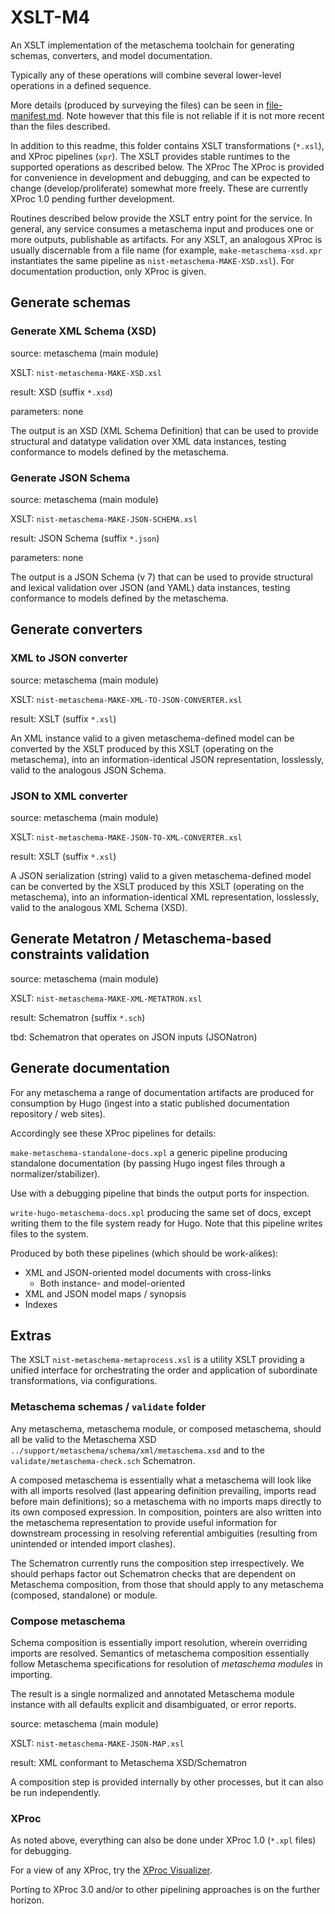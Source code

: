 # XSLT-M4

An XSLT implementation of the metaschema toolchain for generating schemas, converters, and model documentation.

Typically any of these operations will combine several lower-level operations in a defined sequence.

More details (produced by surveying the files) can be seen in [file-manifest.md](file-manifest.md). Note however that this file is not reliable if it is not more recent than the files described.

In addition to this readme, this folder contains XSLT transformations (`*.xsl`), and XProc pipelines (`xpr`). The XSLT provides stable runtimes to the supported operations as described below. The XProc  The XProc is provided for convenience in development and debugging, and can be expected to change (develop/proliferate) somewhat more freely. These are currently XProc 1.0 pending further development.

Routines described below provide the XSLT entry point for the service. In general, any service consumes a metaschema input and produces one or more outputs, publishable as artifacts. For any XSLT, an analogous XProc is usually discernable from a file name (for example, `make-metaschema-xsd.xpr` instantiates the same pipeline as `nist-metaschema-MAKE-XSD.xsl`). For documentation production, only XProc is given.

## Generate schemas

### Generate XML Schema (XSD)

source: metaschema (main module)

XSLT: `nist-metaschema-MAKE-XSD.xsl`

result: XSD (suffix `*.xsd`)

parameters: none

The output is an XSD (XML Schema Definition) that can be used to provide structural and datatype validation over XML data instances, testing conformance to models defined by the metaschema.

### Generate JSON Schema

source: metaschema (main module)

XSLT: `nist-metaschema-MAKE-JSON-SCHEMA.xsl`

result: JSON Schema (suffix `*.json`)

parameters: none

The output is a JSON Schema (v 7) that can be used to provide structural and lexical validation over JSON (and YAML) data instances, testing conformance to models defined by the metaschema.

## Generate converters

### XML to JSON converter

source: metaschema (main module)

XSLT: `nist-metaschema-MAKE-XML-TO-JSON-CONVERTER.xsl`

result: XSLT (suffix `*.xsl`)

An XML instance valid to a given metaschema-defined model can be converted by the XSLT produced by this XSLT (operating on the metaschema), into an information-identical JSON representation, losslessly, valid to the analogous JSON Schema.

### JSON to XML converter

source: metaschema (main module)

XSLT: `nist-metaschema-MAKE-JSON-TO-XML-CONVERTER.xsl`

result: XSLT (suffix `*.xsl`)

A JSON serialization (string) valid to a given metaschema-defined model can be converted by the XSLT produced by this XSLT (operating on the metaschema), into an information-identical XML representation, losslessly, valid to the analogous XML Schema (XSD).

## Generate Metatron / Metaschema-based constraints validation

source: metaschema (main module)

XSLT: `nist-metaschema-MAKE-XML-METATRON.xsl`

result: Schematron (suffix `*.sch`)

tbd: Schematron that operates on JSON inputs (JSONatron)

## Generate documentation

For any metaschema a range of documentation artifacts are produced for consumption by Hugo (ingest into a static published documentation repository / web sites).

Accordingly see these XProc pipelines for details:

`make-metaschema-standalone-docs.xpl` a generic pipeline producing standalone documentation (by passing Hugo ingest files through a normalizer/stabilizer).

Use with a debugging pipeline that binds the output ports for inspection.

`write-hugo-metaschema-docs.xpl` producing the same set of docs, except writing them to the file system ready for Hugo. Note that this pipeline writes files to the system.

Produced by both these pipelines (which should be work-alikes):
  - XML and JSON-oriented model documents with cross-links
    - Both instance- and model-oriented
  - XML and JSON model maps / synopsis
  - Indexes

## Extras

The XSLT `nist-metaschema-metaprocess.xsl` is a utility XSLT providing a unified interface for orchestrating the order and application of subordinate transformations, via configurations.

### Metaschema schemas / `validate` folder

Any metaschema, metaschema module, or composed metaschema, should all be valid to the Metaschema XSD `../support/metaschema/schema/xml/metaschema.xsd` and to the `validate/metaschema-check.sch` Schematron.

A composed metaschema is essentially what a metaschema will look like with all imports resolved (last appearing definition prevailing, imports read before main definitions); so a metaschema with no imports maps directly to its own composed expression. In composition, pointers are also written into the metaschema representation to provide useful information for downstream processing in resolving referential ambiguities (resulting from unintended or intended import clashes).

The Schematron currently runs the composition step irrespectively. We should perhaps factor out Schematron checks that are dependent on Metaschema composition, from those that should apply to any metaschema (composed, standalone) or module.

### Compose metaschema

Schema composition is essentially import resolution, wherein overriding imports are resolved. Semantics of metaschema composition essentially follow Metaschema specifications for resolution of *metaschema modules* in importing.

The result is a single normalized and annotated Metaschema module instance with all defaults explicit and disambiguated, or error reports.

source: metaschema (main module)

XSLT: `nist-metaschema-MAKE-JSON-MAP.xsl`

result: XML conformant to Metaschema XSD/Schematron

A composition step is provided internally by other processes, but it can also be run independently.

### XProc

As noted above, everything can also be done under XProc 1.0 (`*.xpl` files) for debugging.

For a view of any XProc, try the [XProc Visualizer](https://pages.nist.gov/xslt-blender/xproc-visualizer/).

Porting to XProc 3.0 and/or to other pipelining approaches is on the further horizon.

